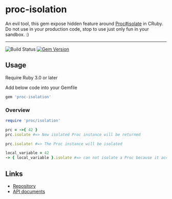 # proc-isolation

An evil tool, this gem expose hidden feature around [Proc#isolate](https://github.com/ruby/ruby/blob/72a4e1d3bbbdfff71ec2c6b2ddb3b9323193cacd/doc/ractor.md#given-block-isolation) in CRuby.
Do not use in your production code, stop to use just only fun in your sandbox. :)

---

![Build Status](https://github.com/kachick/proc-isolation/actions/workflows/test_behaviors.yml/badge.svg?branch=main)
[![Gem Version](https://badge.fury.io/rb/proc-isolation.svg)](http://badge.fury.io/rb/proc-isolation)

## Usage

Require Ruby 3.0 or later

Add below code into your Gemfile

```ruby
gem 'proc-isolation'
```

### Overview

```ruby
require 'proc/isolation'

prc = ->{ 42 }
prc.isolate #=> New isolated Proc instance will be returned

prc.isolate! #=> The Proc instance will be isolated

local_variable = 42
-> { local_variable }.isolate #=> can not isolate a Proc because it accesses outer variables (local_variable). (ArgumentError)
```

## Links

* [Repository](https://github.com/kachick/proc-isolation)
* [API documents](https://kachick.github.io/proc-isolation/)
